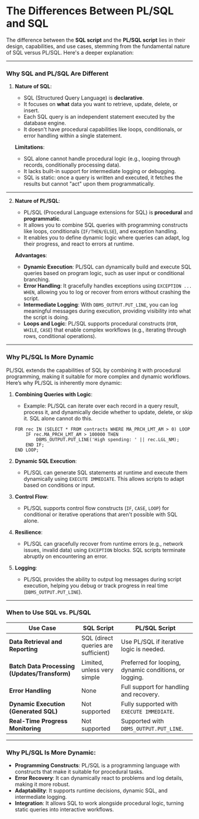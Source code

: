 # The Differences Between PL/SQL and SQL

The difference between the **SQL script** and the **PL/SQL script** lies in their design, capabilities, and use cases, stemming from the fundamental nature of SQL versus PL/SQL. Here's a deeper explanation:

---

### **Why SQL and PL/SQL Are Different**
1. **Nature of SQL**:
   - SQL (Structured Query Language) is **declarative**.
   - It focuses on **what** data you want to retrieve, update, delete, or insert.
   - Each SQL query is an independent statement executed by the database engine.
   - It doesn't have procedural capabilities like loops, conditionals, or error handling within a single statement.

   **Limitations**:
   - SQL alone cannot handle procedural logic (e.g., looping through records, conditionally processing data).
   - It lacks built-in support for intermediate logging or debugging.
   - SQL is static: once a query is written and executed, it fetches the results but cannot "act" upon them programmatically.

---

2. **Nature of PL/SQL**:
   - PL/SQL (Procedural Language extensions for SQL) is **procedural** and **programmatic**.
   - It allows you to combine SQL queries with programming constructs like loops, conditionals (`IF/THEN/ELSE`), and exception handling.
   - It enables you to define dynamic logic where queries can adapt, log their progress, and react to errors at runtime.

   **Advantages**:
   - **Dynamic Execution**: PL/SQL can dynamically build and execute SQL queries based on program logic, such as user input or conditional branching.
   - **Error Handling**: It gracefully handles exceptions using `EXCEPTION ... WHEN`, allowing you to log or recover from errors without crashing the script.
   - **Intermediate Logging**: With `DBMS_OUTPUT.PUT_LINE`, you can log meaningful messages during execution, providing visibility into what the script is doing.
   - **Loops and Logic**: PL/SQL supports procedural constructs (`FOR`, `WHILE`, `CASE`) that enable complex workflows (e.g., iterating through rows, conditional operations).

---

### **Why PL/SQL Is More Dynamic**
PL/SQL extends the capabilities of SQL by combining it with procedural programming, making it suitable for more complex and dynamic workflows. Here’s why PL/SQL is inherently more dynamic:

1. **Combining Queries with Logic**:
   - Example: PL/SQL can iterate over each record in a query result, process it, and dynamically decide whether to update, delete, or skip it. SQL alone cannot do this.

   ```plsql
   FOR rec IN (SELECT * FROM contracts WHERE MA_PRCH_LMT_AM > 0) LOOP
       IF rec.MA_PRCH_LMT_AM > 100000 THEN
           DBMS_OUTPUT.PUT_LINE('High spending: ' || rec.LGL_NM);
       END IF;
   END LOOP;
   ```

2. **Dynamic SQL Execution**:
   - PL/SQL can generate SQL statements at runtime and execute them dynamically using `EXECUTE IMMEDIATE`. This allows scripts to adapt based on conditions or input.

3. **Control Flow**:
   - PL/SQL supports control flow constructs (`IF`, `CASE`, `LOOP`) for conditional or iterative operations that aren't possible with SQL alone.

4. **Resilience**:
   - PL/SQL can gracefully recover from runtime errors (e.g., network issues, invalid data) using `EXCEPTION` blocks. SQL scripts terminate abruptly on encountering an error.

5. **Logging**:
   - PL/SQL provides the ability to output log messages during script execution, helping you debug or track progress in real time (`DBMS_OUTPUT.PUT_LINE`).

---

### **When to Use SQL vs. PL/SQL**
| Use Case                                      | SQL Script                        | PL/SQL Script                     |
|-----------------------------------------------|------------------------------------|------------------------------------|
| **Data Retrieval and Reporting**              | SQL (direct queries are sufficient)| Use PL/SQL if iterative logic is needed.|
| **Batch Data Processing (Updates/Transform)** | Limited, unless very simple        | Preferred for looping, dynamic conditions, or logging.|
| **Error Handling**                            | None                               | Full support for handling and recovery.|
| **Dynamic Execution (Generated SQL)**         | Not supported                      | Fully supported with `EXECUTE IMMEDIATE`.|
| **Real-Time Progress Monitoring**             | Not supported                      | Supported with `DBMS_OUTPUT.PUT_LINE`.|

---

### **Why PL/SQL Is More Dynamic**:
- **Programming Constructs**: PL/SQL is a programming language with constructs that make it suitable for procedural tasks.
- **Error Recovery**: It can dynamically react to problems and log details, making it more robust.
- **Adaptability**: It supports runtime decisions, dynamic SQL, and intermediate logging.
- **Integration**: It allows SQL to work alongside procedural logic, turning static queries into interactive workflows.